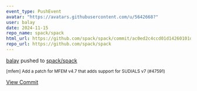 ```yaml
---
event_type: PushEvent
avatar: "https://avatars.githubusercontent.com/u/5642668?"
user: balay
date: 2024-11-15
repo_name: spack/spack
html_url: https://github.com/spack/spack/commit/ac0ed2c4ccd01d14260101d47b545ce945ebb6c4
repo_url: https://github.com/spack/spack
---
```


<a href='https://github.com/balay' target='_blank'>balay</a> pushed to <a href='https://github.com/spack/spack' target='_blank'>spack/spack</a>

<small>[mfem] Add a patch for MFEM v4.7 that adds support for SUDIALS v7 (#47591)</small>

<a href='https://github.com/spack/spack/commit/ac0ed2c4ccd01d14260101d47b545ce945ebb6c4' target='_blank'>View Commit</a>